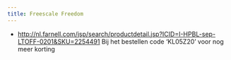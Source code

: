 ```yaml
---
title: Freescale Freedom
---
```


* http://nl.farnell.com/jsp/search/productdetail.jsp?ICID=I-HPBL-sep-LTOFF-0201&SKU=2254491
Bij het bestellen code ‘KL05Z20’ voor nog meer korting
